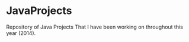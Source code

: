 JavaProjects
============

Repository of Java Projects That I have been working on throughout this year (2014).
